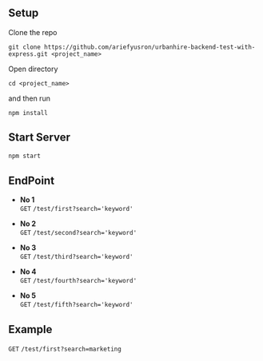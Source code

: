 ## Setup

Clone the repo

`git clone https://github.com/ariefyusron/urbanhire-backend-test-with-express.git <project_name>`

Open directory

`cd <project_name>`

and then run

`npm install`


## Start Server

```js
npm start
```

## EndPoint

* **No 1** <br>
`GET` `/test/first?search='keyword'`

* **No 2** <br>
`GET` `/test/second?search='keyword'`

* **No 3** <br>
`GET` `/test/third?search='keyword'`

* **No 4** <br>
`GET` `/test/fourth?search='keyword'`

* **No 5** <br>
`GET` `/test/fifth?search='keyword'`

## Example

`GET` `/test/first?search=marketing`
